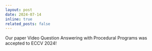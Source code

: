 ```yaml
---
layout: post
date: 2024-07-14
inline: true
related_posts: false
---
```


Our paper Video Question Answering with Procedural Programs was accepted to ECCV 2024!